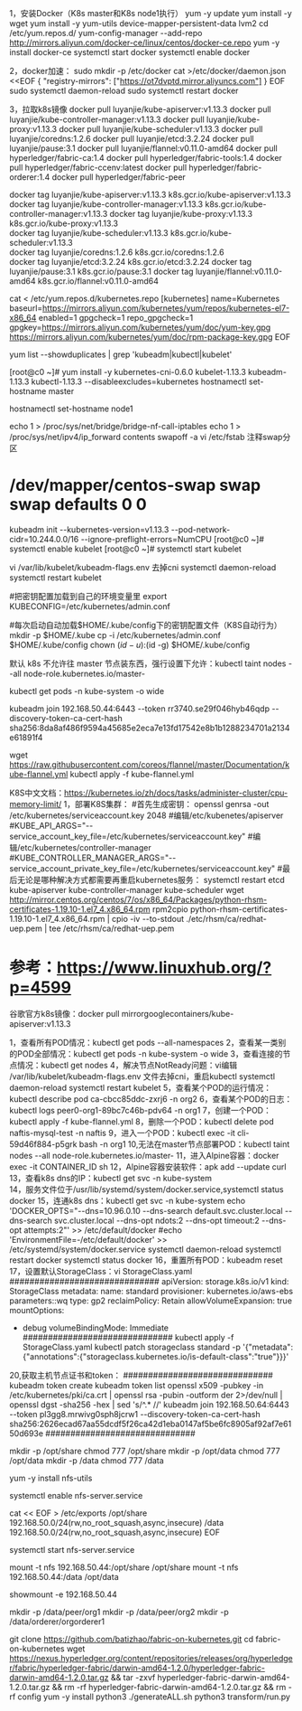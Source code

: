 1，安装Docker（K8s master和K8s node1执行）
yum -y update
yum install -y wget
yum install -y yum-utils device-mapper-persistent-data lvm2
cd /etc/yum.repos.d/
yum-config-manager --add-repo http://mirrors.aliyun.com/docker-ce/linux/centos/docker-ce.repo
yum -y install docker-ce
systemctl start docker
systemctl enable docker

2，docker加速：
sudo mkdir -p /etc/docker
cat >/etc/docker/daemon.json <<EOF
{
  "registry-mirrors": ["https://ot7dvptd.mirror.aliyuncs.com"]
}
EOF
sudo systemctl daemon-reload
sudo systemctl restart docker

3，拉取k8s镜像
docker pull luyanjie/kube-apiserver:v1.13.3
docker pull luyanjie/kube-controller-manager:v1.13.3
docker pull luyanjie/kube-proxy:v1.13.3
docker pull luyanjie/kube-scheduler:v1.13.3
docker pull luyanjie/coredns:1.2.6
docker pull luyanjie/etcd:3.2.24
docker pull luyanjie/pause:3.1
docker pull luyanjie/flannel:v0.11.0-amd64
docker pull hyperledger/fabric-ca:1.4
docker pull hyperledger/fabric-tools:1.4
docker pull hyperledger/fabric-ccenv:latest
docker pull hyperledger/fabric-orderer:1.4
docker pull hyperledger/fabric-peer

docker tag luyanjie/kube-apiserver:v1.13.3             k8s.gcr.io/kube-apiserver:v1.13.3         
docker tag luyanjie/kube-controller-manager:v1.13.3    k8s.gcr.io/kube-controller-manager:v1.13.3
docker tag luyanjie/kube-proxy:v1.13.3                 k8s.gcr.io/kube-proxy:v1.13.3             
docker tag luyanjie/kube-scheduler:v1.13.3             k8s.gcr.io/kube-scheduler:v1.13.3         
docker tag luyanjie/coredns:1.2.6                      k8s.gcr.io/coredns:1.2.6                  
docker tag luyanjie/etcd:3.2.24                        k8s.gcr.io/etcd:3.2.24
docker tag luyanjie/pause:3.1                          k8s.gcr.io/pause:3.1
docker tag luyanjie/flannel:v0.11.0-amd64              k8s.gcr.io/flannel:v0.11.0-amd64

cat <<EOF > /etc/yum.repos.d/kubernetes.repo
[kubernetes]
name=Kubernetes
baseurl=https://mirrors.aliyun.com/kubernetes/yum/repos/kubernetes-el7-x86_64
enabled=1
gpgcheck=1
repo_gpgcheck=1
gpgkey=https://mirrors.aliyun.com/kubernetes/yum/doc/yum-key.gpg https://mirrors.aliyun.com/kubernetes/yum/doc/rpm-package-key.gpg
EOF

yum list --showduplicates | grep 'kubeadm\|kubectl\|kubelet'

[root@c0 ~]# yum install -y kubernetes-cni-0.6.0 kubelet-1.13.3 kubeadm-1.13.3 kubectl-1.13.3 --disableexcludes=kubernetes
hostnamectl set-hostname master  

hostnamectl set-hostname node1

echo 1 > /proc/sys/net/bridge/bridge-nf-call-iptables
echo 1 > /proc/sys/net/ipv4/ip_forward contents
swapoff -a
vi /etc/fstab
注释swap分区
# /dev/mapper/centos-swap swap                    swap    defaults        0 0

kubeadm init --kubernetes-version=v1.13.3 --pod-network-cidr=10.244.0.0/16 --ignore-preflight-errors=NumCPU
[root@c0 ~]# systemctl enable kubelet
[root@c0 ~]# systemctl start kubelet

vi /var/lib/kubelet/kubeadm-flags.env
去掉cni
systemctl daemon-reload
systemctl restart kubelet

#把密钥配置加载到自己的环境变量里
export KUBECONFIG=/etc/kubernetes/admin.conf

#每次启动自动加载$HOME/.kube/config下的密钥配置文件（K8S自动行为）
mkdir -p $HOME/.kube
cp -i /etc/kubernetes/admin.conf $HOME/.kube/config
chown $(id -u):$(id -g) $HOME/.kube/config

默认 k8s 不允许往 master 节点装东西，强行设置下允许：kubectl taint nodes --all node-role.kubernetes.io/master-

kubectl get pods -n kube-system -o wide

kubeadm join 192.168.50.44:6443 --token rr3740.se29f046hyb46qdp --discovery-token-ca-cert-hash sha256:8da8af486f9594a45685e2eca7e13fd17542e8b1b1288234701a2134e61891f4

wget https://raw.githubusercontent.com/coreos/flannel/master/Documentation/kube-flannel.yml
kubectl apply -f  kube-flannel.yml

K8S中文文档：https://kubernetes.io/zh/docs/tasks/administer-cluster/cpu-memory-limit/
1，部署K8S集群：
#首先生成密钥：
openssl genrsa -out /etc/kubernetes/serviceaccount.key 2048
#编辑/etc/kubenetes/apiserver
#KUBE_API_ARGS="--service_account_key_file=/etc/kubernetes/serviceaccount.key"
#编辑/etc/kubernetes/controller-manager
#KUBE_CONTROLLER_MANAGER_ARGS="--service_account_private_key_file=/etc/kubernetes/serviceaccount.key"
#最后无论是哪种解决方式都需要再重启kubernetes服务：
systemctl restart etcd kube-apiserver kube-controller-manager kube-scheduler
wget http://mirror.centos.org/centos/7/os/x86_64/Packages/python-rhsm-certificates-1.19.10-1.el7_4.x86_64.rpm
rpm2cpio python-rhsm-certificates-1.19.10-1.el7_4.x86_64.rpm | cpio -iv --to-stdout ./etc/rhsm/ca/redhat-uep.pem | tee /etc/rhsm/ca/redhat-uep.pem

# 参考：https://www.linuxhub.org/?p=4599

谷歌官方k8s镜像：docker pull mirrorgooglecontainers/kube-apiserver:v1.13.3

1，查看所有POD情况：kubectl get pods --all-namespaces
2，查看某一类别的POD全部情况：kubectl get pods -n kube-system -o wide
3，查看连接的节点情况：kubectl get nodes
4，解决节点NotReady问题：vi编辑 /var/lib/kubelet/kubeadm-flags.env 文件去掉cni，重启kubectl
systemctl daemon-reload
systemctl restart kubelet
5，查看某个POD的运行情况：kubectl describe pod ca-cbcc85ddc-zxrj6 -n org2
6，查看某个POD的日志：kubectl logs peer0-org1-89bc7c46b-pdv64 -n org1
7，创建一个POD：kubectl apply -f  kube-flannel.yml
8，删除一个POD：kubectl delete pod naftis-mysql-test -n naftis
9，进入一个POD：kubectl exec -it cli-59d46f884-p5grk bash -n org1
10,无法在master节点部署POD：kubectl taint nodes --all node-role.kubernetes.io/master-
11，进入Alpine容器：docker exec -it CONTAINER_ID sh
12，Alpine容器安装软件：apk add --update curl
13，查看k8s dns的IP：kubectl get svc -n kube-system  
14，服务文件位于/usr/lib/systemd/system/docker.service,systemctl status docker
15，连通k8s dns：kubectl get svc -n kube-system
echo 'DOCKER_OPTS="--dns=10.96.0.10 --dns-search default.svc.cluster.local --dns-search svc.cluster.local --dns-opt ndots:2 --dns-opt timeout:2 --dns-opt attempts:2"' >> /etc/default/docker
#echo 'EnvironmentFile=-/etc/default/docker' >> /etc/systemd/system/docker.service
systemctl daemon-reload
systemctl restart docker
systemctl status docker
16，重置所有POD：kubeadm reset
17，设置默认StorageClass：vi StorageClass.yaml
##############################
apiVersion: storage.k8s.io/v1
kind: StorageClass
metadata:
  name: standard
provisioner: kubernetes.io/aws-ebs
parameters::wq
  type: gp2
reclaimPolicy: Retain
allowVolumeExpansion: true
mountOptions:
  - debug
volumeBindingMode: Immediate
##############################
kubectl apply -f StorageClass.yaml
kubectl patch storageclass standard -p '{"metadata": {"annotations":{"storageclass.kubernetes.io/is-default-class":"true"}}}'

20,获取主机节点证书和token：
##############################
kubeadm token create
kubeadm token list
openssl x509 -pubkey -in /etc/kubernetes/pki/ca.crt | openssl rsa -pubin -outform der 2>/dev/null | openssl dgst -sha256 -hex | sed 's/^.* //'
kubeadm join 192.168.50.64:6443 --token pl3gg8.mrwivg0sph8jcrw1 --discovery-token-ca-cert-hash sha256:2626ecad67aa55dcdf5f26ca42d1eba0147af5be6fc8905af92af7e6150d693e
##############################

mkdir -p /opt/share
chmod 777 /opt/share
mkdir -p /opt/data
chmod 777 /opt/data
mkdir -p /data
chmod 777 /data

yum -y install nfs-utils
 
systemctl enable nfs-server.service

cat << EOF > /etc/exports
/opt/share       192.168.50.0/24(rw,no_root_squash,async,insecure)
/data            192.168.50.0/24(rw,no_root_squash,async,insecure)
EOF
 
systemctl start nfs-server.service

mount -t nfs 192.168.50.44:/opt/share /opt/share
mount -t nfs 192.168.50.44:/data /opt/data

showmount -e 192.168.50.44

mkdir -p /data/peer/org1
mkdir -p /data/peer/org2
mkdir -p /data/orderer/orgorderer1


git clone https://github.com/batizhao/fabric-on-kubernetes.git
cd fabric-on-kubernetes
wget https://nexus.hyperledger.org/content/repositories/releases/org/hyperledger/fabric/hyperledger-fabric/darwin-amd64-1.2.0/hyperledger-fabric-darwin-amd64-1.2.0.tar.gz && tar -zxvf hyperledger-fabric-darwin-amd64-1.2.0.tar.gz && rm -rf hyperledger-fabric-darwin-amd64-1.2.0.tar.gz && rm -rf config
yum -y install python3
./generateALL.sh
python3 transform/run.py
